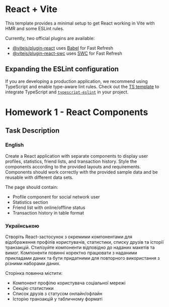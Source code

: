 # React + Vite

This template provides a minimal setup to get React working in Vite with HMR and
some ESLint rules.

Currently, two official plugins are available:

- [@vitejs/plugin-react](https://github.com/vitejs/vite-plugin-react/blob/main/packages/plugin-react/README.md)
  uses [Babel](https://babeljs.io/) for Fast Refresh
- [@vitejs/plugin-react-swc](https://github.com/vitejs/vite-plugin-react-swc)
  uses [SWC](https://swc.rs/) for Fast Refresh

## Expanding the ESLint configuration

If you are developing a production application, we recommend using TypeScript
and enable type-aware lint rules. Check out the
[TS template](https://github.com/vitejs/vite/tree/main/packages/create-vite/template-react-ts)
to integrate TypeScript and [`typescript-eslint`](https://typescript-eslint.io)
in your project.

# Homework 1 - React Components

## Task Description

### English

Create a React application with separate components to display user profiles,
statistics, friend lists, and transaction history. Style the components
according to the provided layouts and requirements. Components should work
correctly with the provided sample data and be reusable with different data
sets.

The page should contain:

- Profile component for social network user
- Statistics section
- Friend list with online/offline status
- Transaction history in table format

### Українською

Створіть React-застосунок з окремими компонентами для відображення профілів
користувачів, статистики, списку друзів та історії транзакцій. Стилізуйте
компоненти відповідно до наданих макетів та вимог. Компоненти повинні коректно
працювати з наданими прикладами даних та бути придатними для повторного
використання з різними наборами даних.

Сторінка повинна містити:

- Компонент профілю користувача соціальної мережі
- Секцію статистики
- Список друзів з статусом онлайн/офлайн
- Історію транзакцій у табличному форматі
